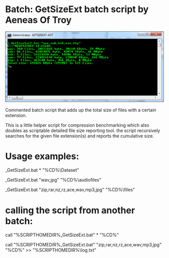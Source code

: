 # Batch: GetSizeExt batch script by Aeneas Of Troy
![alt text](https://github.com/aeneasoftroy/bat-getsizeext/blob/master/_GetSizeExt.png)

Commented batch script that adds up the total size of files with a certain extension.

This is a little helper script for compression benchmarking which also doubles as scriptable detailed file size reporting tool.
the script recursively searches for the given file extension(s) and reports the cumulative size.

# Usage examples:
_GetSizeExt.bat * "%CD%\Dataset"

_GetSizeExt.bat "wav,jpg" "%CD%\audiofiles"

_GetSizeExt.bat "zip,rar,nz,rz,ace,wav,mp3,jpg" "%CD%\files"


# calling the script from another batch:
call "%SCRIPTHOMEDIR%\_GetSizeExt.bat" * "%CD%"

call "%SCRIPTHOMEDIR%\_GetSizeExt.bat" "zip,rar,nz,rz,ace,wav,mp3,jpg" "%CD%" >> "%SCRIPTHOMEDIR%\log.txt"
